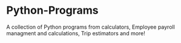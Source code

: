# Python-Programs

A collection of Python programs from calculators, Employee payroll managment and calculations, Trip estimators and more!
